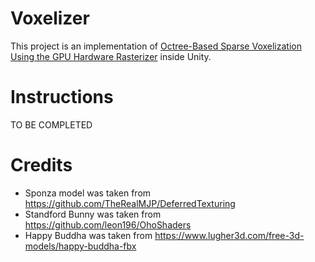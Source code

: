 # Voxelizer

This project is an implementation of [Octree-Based Sparse Voxelization Using the GPU Hardware Rasterizer](https://www.seas.upenn.edu/~pcozzi/OpenGLInsights/OpenGLInsights-SparseVoxelization.pdf) inside Unity.

# Instructions

TO BE COMPLETED

# Credits

* Sponza model was taken from https://github.com/TheRealMJP/DeferredTexturing
* Standford Bunny was taken from https://github.com/leon196/OhoShaders
* Happy Buddha was taken from https://www.lugher3d.com/free-3d-models/happy-buddha-fbx